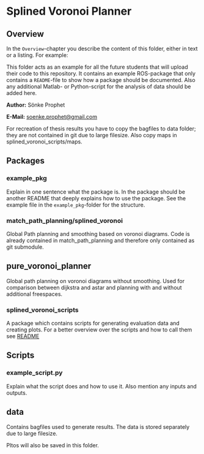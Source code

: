 # Splined Voronoi Planner
## Overview
In the `Overview`-chapter you describe the content of this folder, either in text or a listing. For example:

This folder acts as an example for all the future students that will upload their code to this repository. It contains an example ROS-package that only contains a `README`-file to show how a package should be documented. Also any additional Matlab- or Python-script for the analysis of data should be added here.

**Author:** Sönke Prophet

**E-Mail:** soenke.prophet@gmail.com

For recreation of thesis results you have to copy the bagfiles to data folder; they are not contained in git due to large filesize.
Also copy maps in splined_voronoi_scripts/maps.

## Packages
### example_pkg 
Explain in one sentence what the package is. In the package should be another README that deeply explains how to use the package. See the example file in the `example_pkg`-folder for the structure.

### match_path_planning/splined_voronoi
Global Path planning and smoothing based on voronoi diagrams. Code is already contained in match_path_planning and therefore only contained as git submodule.

## pure_voronoi_planner
Global path planning on voronoi diagrams without smoothing. Used for comparison between dijkstra and astar and planning with and without additional freespaces.

### splined_voronoi_scripts
A package which contains scripts for generating evaluation data and creating plots.
For a better overview over the scripts and how to call them see [README](splined_voronoi_scripts/README.md)

## Scripts
### example_script.py 
Explain what the script does and how to use it. Also mention any inputs and outputs.

## data
Contains bagfiles used to generate results. 
The data is stored separately due to large filesize.

Pltos will also be saved in this folder.
